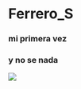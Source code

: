 # Ferrero_S

### mi primera vez

### y no se nada 


<img src="https://tse3.mm.bing.net/th?id=OIP.jEN2lNbfEtuLkQ6JyhSfIgHaKk&pid=Api&P=0&h=180">
